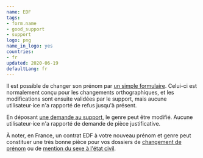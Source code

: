 ```yaml
---
name: EDF
tags:
- form.name
- good_support
- support
logo: png
name_in_logo: yes
countries:
- fr
updated: 2020-06-19
defaultLang: fr
---
```


Il est possible de changer son prénom par [un simple formulaire](https://particulier.edf.fr/fr/accueil/espace-client/mon-compte/changer-l-orthographe-de-mon-nom-ou-mon-prenom.html).
Celui-ci est normalement conçu pour les changements orthographiques, et les
modifications sont ensuite validées par le support, mais aucune
utilisateur⋅ice n'a rapporté de refus jusqu'à présent.

En déposant [une demande au support](https://particulier.edf.fr/fr/accueil/espace-client/contact/demande/formulaire/donnees-personnelles.html),
le genre peut être modifié. Aucune utilisateur⋅ice n'a rapporté de demande de pièce justificative.

À noter, en France, un contrat EDF à votre nouveau prénom et genre peut constituer
une très bonne pièce pour vos dossiers de [changement de prénom](https://wikitrans.co/2019/11/26/changement-de-prenoms-en-mairie/)
ou de [mention du sexe à l'état civil](https://wikitrans.co/2019/11/26/changement-de-sexe-a-letat-civil-tgi/).
